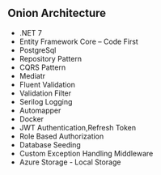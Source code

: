 ## Onion Architecture
- .NET 7
- Entity Framework Core – Code First
- PostgreSql
- Repository Pattern
- CQRS Pattern
- Mediatr
- Fluent Validation
- Validation Filter
- Serilog Logging
- Automapper
- Docker
- JWT Authentication,Refresh Token
- Role Based Authorization
- Database Seeding
- Custom Exception Handling Middleware
- Azure Storage - Local Storage
